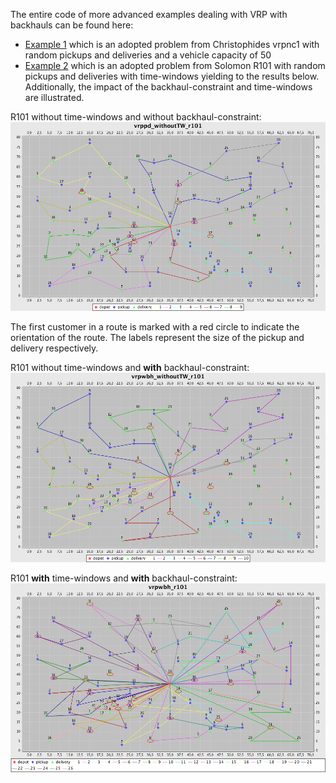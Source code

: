 The entire code of more advanced examples dealing with VRP with backhauls can be found here:
- <a href="https://github.com/jsprit/jsprit/blob/v1.4/jsprit-examples/src/main/java/jsprit/examples/VRPWithBackhaulsExample2.java" target="blank_">Example 1</a> which is an adopted problem from Christophides vrpnc1 with random pickups and deliveries and a vehicle capacity of 50
- <a href="https://github.com/jsprit/jsprit/blob/v1.4/jsprit-examples/src/main/java/jsprit/examples/VRPWithBackhaulsExample.java" target="blank_">Example 2</a> which is an adopted problem from Solomon R101 with random pickups and deliveries with time-windows yielding to the results below. Additionally, the impact of the backhaul-constraint and time-windows are illustrated.

R101 without time-windows and without backhaul-constraint:
<img src="https://github.com/jsprit/misc-rep/raw/master/wiki-images/pd_solomon_r101_withoutTWs_solution.png">

The first customer in a route is marked with a red circle to indicate the orientation of the route. The labels represent the size of the pickup and delivery respectively. 

R101 without time-windows and <strong>with</strong> backhaul-constraint:
<img src="https://github.com/jsprit/misc-rep/raw/master/wiki-images/vrpwbh_solomon_r101_withoutTWs_solution.png">

R101 <strong>with</strong> time-windows and <strong>with</strong> backhaul-constraint:
<img src="https://github.com/jsprit/misc-rep/raw/master/wiki-images/vrpwbh_solomon_r101_solution.png">

